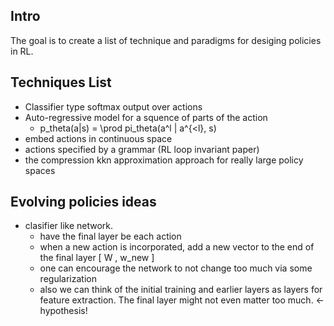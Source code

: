 Intro
----
The goal is to create a list of technique and paradigms for desiging policies in RL.

Techniques List
----

- Classifier type softmax output over actions
- Auto-regressive model for a squence of parts of the action
  - p_theta(a|s) = \prod pi_theta(a^l | a^{<l}, s)
- embed actions in continuous space
- actions specified by a grammar (RL loop invariant paper)
- the compression kkn approximation approach for really large policy spaces


Evolving policies ideas
----

- clasifier like network.
  - have the final layer be each action
  - when a new action is incorporated, add a new vector to the end of the final layer [ W , w_new ]
  - one can encourage the network to not change too much via some regularization
  - also we can think of the initial training and earlier layers as layers for feature extraction. The final layer might not even matter too much. <- hypothesis!
